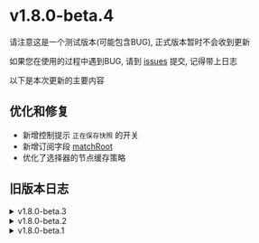 # v1.8.0-beta.4

请注意这是一个测试版本(可能包含BUG), 正式版本暂时不会收到更新

如果您在使用的过程中遇到BUG, 请到 [issues](https://github.com/gkd-kit/gkd/issues) 提交, 记得带上日志

以下是本次更新的主要内容

## 优化和修复

- 新增控制提示 `正在保存快照` 的开关
- 新增订阅字段 [matchRoot](https://gkd.li/api/interfaces/RawCommonProps.html#matchroot)
- 优化了选择器的节点缓存策略

## 旧版本日志

<details>
<summary>v1.8.0-beta.3</summary>

- 选择器支持取反表达式
- 选择器支持成员属性链式访问
- 选择器支持方法链式调用
- 选择器支持更具体的错误提示
- 以上更新可在 [文档-选择器](https://gkd.li/selector/) 查看

</details>

<details>
<summary>v1.8.0-beta.2</summary>

- 应用的规则列表界面现在显示订阅名称
- 订阅新增了 anyMatches 字段, 如果存在任意一个选择器能匹配上节点, 那么点击这个节点
- 修复了在调用系统分享时状态栏区域塌陷导致应用界面整体上移的问题
- 改进了一些字体样式和间距
- 其它优化和错误修复

</details>

<details>
<summary>v1.8.0-beta.1</summary>

- 优化了很多界面UI
- 新增导入导出规则/配置数据
- 优化应用搜索支持忽略大小写
- 适配国产ROM应用列表权限
- 应用规则组的编辑框新增支持输入 App 类型
- 修复全局规则 matchSystemApp=false 不生效的问题
- 修复规则 resetMatch=app 在某些情况下无效的问题
- 修复订阅列表拖动排序错乱的问题
- 修复在某些机型上无故重启进程导致匹配范围短时间失效的错误点击问题
- 隐藏 Android>=12 上截图服务开关
- 其它优化和错误修复

</details>
